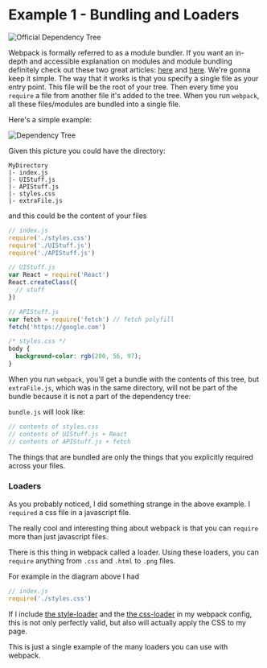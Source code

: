 # Example 1 - Bundling and Loaders

![Official Dependency Tree](http://i.imgur.com/YU4xBPQ.png)

Webpack is formally referred to as a module bundler. If you want an in-depth and accessible explanation
on modules and module bundling definitely check out these two great articles:
[here](https://medium.freecodecamp.com/javascript-modules-a-beginner-s-guide-783f7d7a5fcc#.jw1txw6uh)
and [here](https://medium.com/@preethikasireddy/javascript-modules-part-2-module-bundling-5020383cf306#.lfnspler2).
We're gonna keep it simple. The way that it works is that you specify a single file as your entry point.
This file will be the root of your tree. Then every time you `require` a file from another file it's
added to the tree. When you run `webpack`, all these files/modules are bundled into a single file.

Here's a simple example:

![Dependency Tree](http://i.imgur.com/dSghwwL.png)

Given this picture you could have the directory:

```
MyDirectory
|- index.js
|- UIStuff.js
|- APIStuff.js
|- styles.css
|- extraFile.js
```

and this could be the content of your files

```javascript
// index.js
require('./styles.css')
require('./UIStuff.js')
require('./APIStuff.js')

// UIStuff.js
var React = require('React')
React.createClass({
  // stuff
})

// APIStuff.js
var fetch = require('fetch') // fetch polyfill
fetch('https://google.com')
```

```css
/* styles.css */
body {
  background-color: rgb(200, 56, 97);
}
```

When you run `webpack`, you'll get a bundle with the contents of this tree, but `extraFile.js`, which was in the same directory, will not be part of
the bundle because it is not a part of the dependency tree:

`bundle.js` will look like:

```javascript
// contents of styles.css
// contents of UIStuff.js + React
// contents of APIStuff.js + fetch
```

The things that are bundled are only the things that you explicitly required across your files.

### Loaders

As you probably noticed, I did something strange in the above example. I `required` a css file in a javascript file.

The really cool and interesting thing about webpack is that you can `require` more than just
javascript files.

There is this thing in webpack called a loader. Using these loaders, you can
`require` anything from `.css` and `.html` to `.png` files.

For example in the diagram above I had

```javascript
// index.js
require('./styles.css')
```

If I include [the style-loader](https://github.com/webpack/style-loader) and the [the css-loader](https://github.com/webpack/css-loader) in my webpack config, this is not only perfectly
valid, but also will actually apply the CSS to my page.

This is just a single example of the many loaders you can use with webpack.
